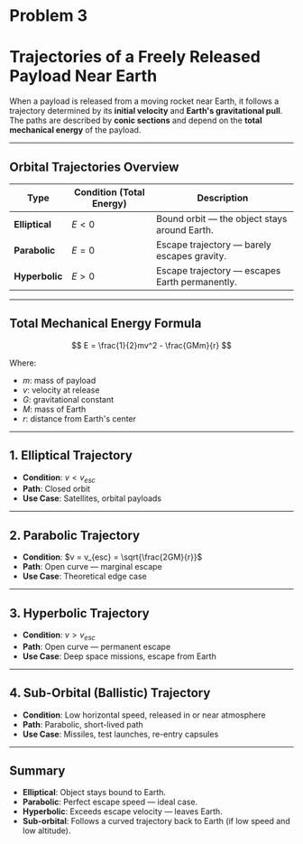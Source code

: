 # Problem 3

#  Trajectories of a Freely Released Payload Near Earth

When a payload is released from a moving rocket near Earth, it follows a trajectory determined by its **initial velocity** and **Earth's gravitational pull**. The paths are described by **conic sections** and depend on the **total mechanical energy** of the payload.

---

##  Orbital Trajectories Overview

| Type         | Condition (Total Energy)            | Description                                   |
|--------------|-------------------------------------|-----------------------------------------------|
| **Elliptical** | $E < 0$                             | Bound orbit — the object stays around Earth.  |
| **Parabolic**  | $E = 0$                             | Escape trajectory — barely escapes gravity.   |
| **Hyperbolic** | $E > 0$                             | Escape trajectory — escapes Earth permanently.|

---

##  Total Mechanical Energy Formula

$$
E = \frac{1}{2}mv^2 - \frac{GMm}{r}
$$

Where:  
- $m$: mass of payload  
- $v$: velocity at release  
- $G$: gravitational constant  
- $M$: mass of Earth  
- $r$: distance from Earth's center  

---

## 1. Elliptical Trajectory

- **Condition**: $v < v_{esc}$  
- **Path**: Closed orbit  
- **Use Case**: Satellites, orbital payloads  

---

## 2. Parabolic Trajectory

- **Condition**: $v = v_{esc} = \sqrt{\frac{2GM}{r}}$  
- **Path**: Open curve — marginal escape  
- **Use Case**: Theoretical edge case  

---

## 3. Hyperbolic Trajectory

- **Condition**: $v > v_{esc}$  
- **Path**: Open curve — permanent escape  
- **Use Case**: Deep space missions, escape from Earth  

---
##  4. Sub-Orbital (Ballistic) Trajectory

- **Condition**: Low horizontal speed, released in or near atmosphere  
- **Path**: Parabolic, short-lived path  
- **Use Case**: Missiles, test launches, re-entry capsules  

---

## Summary

- **Elliptical**: Object stays bound to Earth.  
- **Parabolic**: Perfect escape speed — ideal case.  
- **Hyperbolic**: Exceeds escape velocity — leaves Earth.  
- **Sub-orbital**: Follows a curved trajectory back to Earth (if low speed and low altitude).
